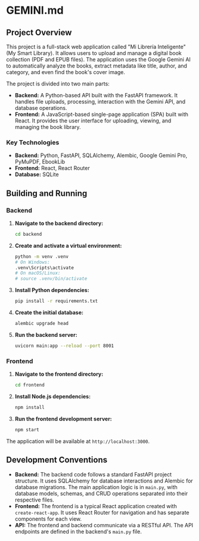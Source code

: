 
# GEMINI.md

## Project Overview

This project is a full-stack web application called "Mi Librería Inteligente" (My Smart Library). It allows users to upload and manage a digital book collection (PDF and EPUB files). The application uses the Google Gemini AI to automatically analyze the books, extract metadata like title, author, and category, and even find the book's cover image.

The project is divided into two main parts:

*   **Backend:** A Python-based API built with the FastAPI framework. It handles file uploads, processing, interaction with the Gemini API, and database operations.
*   **Frontend:** A JavaScript-based single-page application (SPA) built with React. It provides the user interface for uploading, viewing, and managing the book library.

### Key Technologies

*   **Backend:** Python, FastAPI, SQLAlchemy, Alembic, Google Gemini Pro, PyMuPDF, EbookLib
*   **Frontend:** React, React Router
*   **Database:** SQLite

## Building and Running

### Backend

1.  **Navigate to the backend directory:**
    ```bash
    cd backend
    ```

2.  **Create and activate a virtual environment:**
    ```bash
    python -m venv .venv
    # On Windows:
    .venv\Scripts\activate
    # On macOS/Linux:
    # source .venv/bin/activate
    ```

3.  **Install Python dependencies:**
    ```bash
    pip install -r requirements.txt
    ```

4.  **Create the initial database:**
    ```bash
    alembic upgrade head
    ```

5.  **Run the backend server:**
    ```bash
    uvicorn main:app --reload --port 8001
    ```

### Frontend

1.  **Navigate to the frontend directory:**
    ```bash
    cd frontend
    ```

2.  **Install Node.js dependencies:**
    ```bash
    npm install
    ```

3.  **Run the frontend development server:**
    ```bash
    npm start
    ```

The application will be available at `http://localhost:3000`.

## Development Conventions

*   **Backend:** The backend code follows a standard FastAPI project structure. It uses SQLAlchemy for database interactions and Alembic for database migrations. The main application logic is in `main.py`, with database models, schemas, and CRUD operations separated into their respective files.
*   **Frontend:** The frontend is a typical React application created with `create-react-app`. It uses React Router for navigation and has separate components for each view.
*   **API:** The frontend and backend communicate via a RESTful API. The API endpoints are defined in the backend's `main.py` file.
